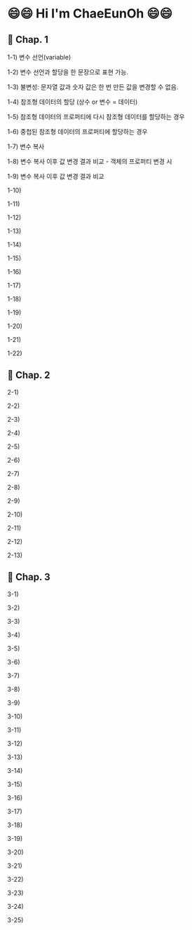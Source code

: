 # 😄😄 Hi I'm ChaeEunOh 😄😄

## 🌱 Chap. 1
1-1) 변수 선언(variable)

1-2) 변수 선언과 할당을 한 문장으로 표현 가능.

1-3) 불변성: 문자열 값과 숫자 값은 한 번 만든 값을 변경할 수 없음.

1-4) 참조형 데이터의 할당 (상수 or 변수 = 데이터)

1-5) 참조형 데이터의 프로퍼티에 다시 참조형 데이터를 할당하는 경우

1-6) 중첩된 참조형 데이터의 프로퍼티에 할당하는 경우

1-7) 변수 복사

1-8) 변수 복사 이후 값 변경 결과 비교 - 객체의 프로퍼티 변경 시

1-9) 변수 복사 이후 값 변경 결과 비교

1-10)

1-11)

1-12)

1-13)

1-14)

1-15)

1-16)

1-17)

1-18)

1-19)

1-20)

1-21)

1-22)


## 🌱 Chap. 2
2-1) 

2-2) 

2-3) 

2-4) 

2-5) 

2-6) 

2-7) 

2-8) 

2-9)

2-10)

2-11)

2-12)

2-13)


## 🌱 Chap. 3
3-1)

3-2)

3-3)

3-4)

3-5)

3-6)

3-7)

3-8)

3-9)

3-10)

3-11)

3-12)

3-13)

3-14)

3-15)

3-16)

3-17)

3-18)

3-19)

3-20)

3-21)

3-22)

3-23)

3-24)

3-25)


